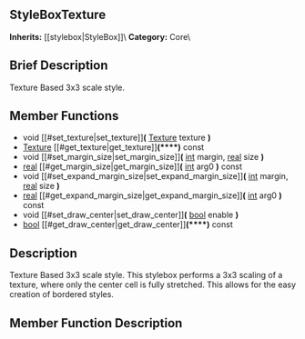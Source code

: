 ##  StyleBoxTexture  
**Inherits:** [[stylebox|StyleBox]]\\
**Category:** Core\\
##  Brief Description  
Texture Based 3x3 scale style.
##  Member Functions 
  * void [[#set_texture|set_texture]]**(** [Texture](class_texture) texture **)**
  * [Texture](class_texture) [[#get_texture|get_texture]]**(****)** const
  * void [[#set_margin_size|set_margin_size]]**(** [int](class_int) margin, [real](class_real) size **)**
  * [real](class_real) [[#get_margin_size|get_margin_size]]**(** [int](class_int) arg0 **)** const
  * void [[#set_expand_margin_size|set_expand_margin_size]]**(** [int](class_int) margin, [real](class_real) size **)**
  * [real](class_real) [[#get_expand_margin_size|get_expand_margin_size]]**(** [int](class_int) arg0 **)** const
  * void [[#set_draw_center|set_draw_center]]**(** [bool](class_bool) enable **)**
  * [bool](class_bool) [[#get_draw_center|get_draw_center]]**(****)** const
##  Description  
Texture Based 3x3 scale style. This stylebox performs a 3x3 scaling of a texture, where only the center cell is fully stretched. This allows for the easy creation of bordered styles.
##  Member Function Description  
